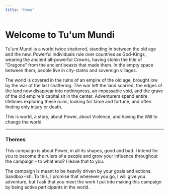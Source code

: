 ```yaml
---
title: "Home"
---
```

# Welcome to Tu'um Mundi
Tu'um Mundi is a world twice shattered, standing in between the old age and the new. Powerful individuals rule over countries as God-Kings, wearing the ancient all-powerful Crowns, having stolen the title of "Dragons" from the ancient beasts that made them. In the empty space between them, people live in city-states and sovereign villages.

The world is covered in the ruins of an empire of the old age, brought low by the war of the last shattering. The war left the land scarred, the edges of the land now disappear into nothingness, an impassable void, and the grave of the old empire's capital sit in the center. Adventurers spend entire lifetimes exploring these ruins, looking for fame and fortune, and often finding only injury or death.

This is world, a story, about Power, about Violence, and having the Will to change the world

---

### Themes
This campaign is about Power, in all its shapes, good and bad. I intend for you to become the rulers of a people and grow your influence throughout the campaign - to what end? I leave that to you.

The campaign is meant to be heavily driven by your goals and actions. Sandbox-ish. To this, I promise that wherever you go, I will give you adventure, but I ask that you meet the work I put into making this campaign by being active participants in the world.